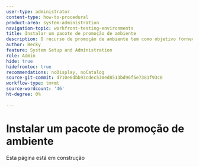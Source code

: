 ```yaml
---
user-type: administrator
content-type: how-to-procedural
product-area: system-administration
navigation-topic: workfront-testing-environments
title: Instalar um pacote de promoção de ambiente
description: O recurso de promoção de ambiente tem como objetivo fornecer a capacidade de mover objetos relacionados à configuração de um ambiente para outro. Saiba como instalar um pacote de promoção de ambiente em um novo ambiente.
author: Becky
feature: System Setup and Administration
role: Admin
hide: true
hidefromtoc: true
recommendations: noDisplay, noCatalog
source-git-commit: d710e6dbb93cdec530ed8513bd96f5e7381f93c0
workflow-type: tm+mt
source-wordcount: '46'
ht-degree: 0%

---
```


# Instalar um pacote de promoção de ambiente

Esta página está em construção

<!--

## Mapping

<!--How does one get to the mapping page?--

<!--Also show how to tell you're installing it in the right place (note 3 on slide 3)--

Each object in the package is shown in the left navigation, and as a card on the page.

Each card displays the object and its <!--fields? properties? sub-objects>--. You can determine how these <!--???--s will move to the new environment. 

* Create new <!--does this mean you can have multiples?--
* Use existing
* Overwrite existing
* Do not use

You can revert to the default mapping by clicking **Reset to default mapping**.

If you select Do not use, an error message will appear detailing how this choice will affect other objects or fields.
If you select Create new, you will need to change the value <!--of what?--

## Collisions

A collision occurs when <!--???--.

In Workfront, a potential collision is marked with a blue dot. You can select 

You can select whether to show all package contents, or collisions only.
-->


